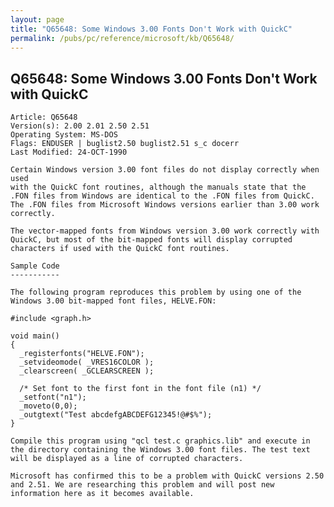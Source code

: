 ```yaml
---
layout: page
title: "Q65648: Some Windows 3.00 Fonts Don't Work with QuickC"
permalink: /pubs/pc/reference/microsoft/kb/Q65648/
---
```


## Q65648: Some Windows 3.00 Fonts Don't Work with QuickC

	Article: Q65648
	Version(s): 2.00 2.01 2.50 2.51
	Operating System: MS-DOS
	Flags: ENDUSER | buglist2.50 buglist2.51 s_c docerr
	Last Modified: 24-OCT-1990
	
	Certain Windows version 3.00 font files do not display correctly when used
	with the QuickC font routines, although the manuals state that the
	.FON files from Windows are identical to the .FON files from QuickC.
	The .FON files from Microsoft Windows versions earlier than 3.00 work
	correctly.
	
	The vector-mapped fonts from Windows version 3.00 work correctly with
	QuickC, but most of the bit-mapped fonts will display corrupted
	characters if used with the QuickC font routines.
	
	Sample Code
	-----------
	
	The following program reproduces this problem by using one of the
	Windows 3.00 bit-mapped font files, HELVE.FON:
	
	#include <graph.h>
	
	void main()
	{
	  _registerfonts("HELVE.FON");
	  _setvideomode( _VRES16COLOR );
	  _clearscreen( _GCLEARSCREEN );
	
	  /* Set font to the first font in the font file (n1) */
	  _setfont("n1");
	  _moveto(0,0);
	  _outgtext("Test abcdefgABCDEFG12345!@#$%");
	}
	
	Compile this program using "qcl test.c graphics.lib" and execute in
	the directory containing the Windows 3.00 font files. The test text
	will be displayed as a line of corrupted characters.
	
	Microsoft has confirmed this to be a problem with QuickC versions 2.50
	and 2.51. We are researching this problem and will post new
	information here as it becomes available.
